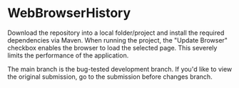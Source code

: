 # WebBrowserHistory

Download the repository into a local folder/project and install the required dependencies via Maven. When running the project, the "Update Browser" checkbox enables the browser to load the selected page. This severely limits the performance of the application.

The main branch is the bug-tested development branch.
If you'd like to view the original submission, go to the submission before changes branch.
